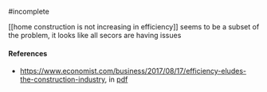 #incomplete 

[[home construction is not increasing in efficiency]] seems to be a subset of the problem, it looks like all secors are having issues

#### References
- https://www.economist.com/business/2017/08/17/efficiency-eludes-the-construction-industry, in [pdf](http://d3n8a8pro7vhmx.cloudfront.net/nchomeownersalliance/mailings/1280/attachments/original/Construction_Labor.pdf?1512405291)